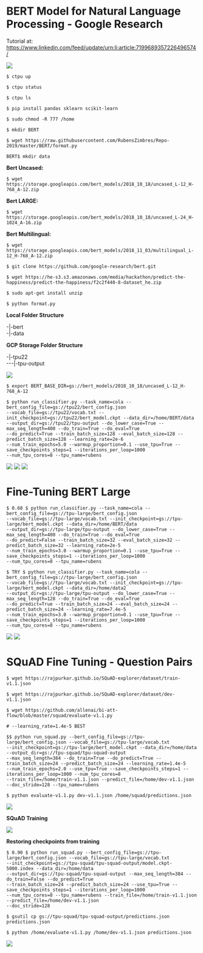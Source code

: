 # BERT Model for Natural Language Processing - Google Research  

Tutorial at: https://www.linkedin.com/feed/update/urn:li:article:7199689357226496574/  

<img src=https://github.com/RubensZimbres/Repo-2019/blob/master/BERT/Pics/bert_git.png>  

```
$ ctpu up

$ ctpu status

$ ctpu ls

$ pip install pandas sklearn scikit-learn

$ sudo chmod -R 777 /home

$ mkdir BERT 

$ wget https://raw.githubusercontent.com/RubensZimbres/Repo-2019/master/BERT/format.py

BERT$ mkdir data

```
<b>Bert Uncased:</b>  
```
$ wget https://storage.googleapis.com/bert_models/2018_10_18/uncased_L-12_H-768_A-12.zip

```
<b>Bert LARGE:</b>  
```
$ wget https://storage.googleapis.com/bert_models/2018_10_18/uncased_L-24_H-1024_A-16.zip

```
<b>Bert Multilingual:</b>  
```
$ wget https://storage.googleapis.com/bert_models/2018_11_03/multilingual_L-12_H-768_A-12.zip

$ git clone https://github.com/google-research/bert.git  

$ wget https://he-s3.s3.amazonaws.com/media/hackathon/predict-the-happiness/predict-the-happiness/f2c2f440-8-dataset_he.zip

$ sudo apt-get install unzip

$ python format.py
```  

<b>Local Folder Structure</b>  

-|-bert  
-|-data  

<b>GCP Storage Folder Structure</b>  

-|-tpu22  
---|-tpu-output  


<img src=https://github.com/RubensZimbres/Repo-2019/blob/master/BERT/Pics/ctpu11.png>  

```
$ export BERT_BASE_DIR=gs://bert_models/2018_10_18/uncased_L-12_H-768_A-12

$ python run_classifier.py --task_name=cola --bert_config_file=gs://tpu22/bert_config.json  
--vocab_file=gs://tpu22/vocab.txt --init_checkpoint=gs://tpu22/bert_model.ckpt --data_dir=/home/BERT/data  
--output_dir=gs://tpu22/tpu-output --do_lower_case=True --max_seq_length=400 --do_train=True --do_eval=True  
--do_predict=True --train_batch_size=128 --eval_batch_size=128 --predict_batch_size=128 --learning_rate=2e-6 
--num_train_epochs=5.0 --warmup_proportion=0.1 --use_tpu=True --save_checkpoints_steps=1 --iterations_per_loop=1000  
--num_tpu_cores=8 --tpu_name=rubens    
```


<img src=https://github.com/RubensZimbres/Repo-2019/blob/master/BERT/Pics/bert1.png>  

<img src=https://github.com/RubensZimbres/Repo-2019/blob/master/BERT/Pics/bert00.JPG>  

<img src=https://github.com/RubensZimbres/Repo-2019/blob/master/BERT/Pics/bert05.JPG>  

# Fine-Tuning BERT Large  

```
$ 0.68 $ python run_classifier.py --task_name=cola --bert_config_file=gs://tpu-large/bert_config.json   
--vocab_file=gs://tpu-large/vocab.txt --init_checkpoint=gs://tpu-large/bert_model.ckpt --data_dir=/home/BERT/data  
--output_dir=gs://tpu-large/tpu-output --do_lower_case=True --max_seq_length=400 --do_train=True --do_eval=True   
--do_predict=False --train_batch_size=32 --eval_batch_size=32 --predict_batch_size=32 --learning_rate=2e-5   
--num_train_epochs=3.0 --warmup_proportion=0.1 --use_tpu=True --save_checkpoints_steps=1 --iterations_per_loop=1000  
--num_tpu_cores=8 --tpu_name=rubens  

$ TRY $ python run_classifier.py --task_name=cola --bert_config_file=gs://tpu-large/bert_config.json  
--vocab_file=gs://tpu-large/vocab.txt --init_checkpoint=gs://tpu-large/bert_model.ckpt --data_dir=/home/data2  
--output_dir=gs://tpu-large/tpu-output --do_lower_case=True --max_seq_length=128 --do_train=True --do_eval=True  
--do_predict=True --train_batch_size=24 --eval_batch_size=24 --predict_batch_size=24 --learning_rate=7.4e-5  
--num_train_epochs=3.0 --warmup_proportion=0.1 --use_tpu=True --save_checkpoints_steps=1 --iterations_per_loop=1000  
--num_tpu_cores=8 --tpu_name=rubens
```  

<img src=https://raw.githubusercontent.com/RubensZimbres/Repo-2019/master/BERT/Pics/large.png>  

<img src=https://raw.githubusercontent.com/RubensZimbres/Repo-2019/master/BERT/Pics/3epochs_Large.png>

# SQuAD Fine Tuning - Question Pairs

```
$ wget https://rajpurkar.github.io/SQuAD-explorer/dataset/train-v1.1.json

$ wget https://rajpurkar.github.io/SQuAD-explorer/dataset/dev-v1.1.json

$ wget https://github.com/allenai/bi-att-flow/blob/master/squad/evaluate-v1.1.py

# --learning_rate=1.4e-5 BEST

$$ python run_squad.py --bert_config_file=gs://tpu-large/bert_config.json --vocab_file=gs://tpu-large/vocab.txt  
--init_checkpoint=gs://tpu-large/bert_model.ckpt --data_dir=/home/data --output_dir=gs://tpu-squad/tpu-squad-output  
--max_seq_length=384 --do_train=True --do_predict=True --train_batch_size=24 --predict_batch_size=24 --learning_rate=1.4e-5  
--num_train_epochs=2.0 --use_tpu=True --save_checkpoints_steps=1 --iterations_per_loop=1000 --num_tpu_cores=8  
--train_file=/home/train-v1.1.json --predict_file=/home/dev-v1.1.json --doc_stride=128 --tpu_name=rubens

$ python evaluate-v1.1.py dev-v1.1.json /home/squad/predictions.json
```

<img src=https://github.com/RubensZimbres/Repo-2019/blob/master/BERT/Pics/squad_both.png>  

<b>SQuAD Training</b>  

<img src=https://github.com/RubensZimbres/Repo-2019/blob/master/BERT/Pics/squad_training2.png>  

<b>Restoring checkpoints from training</b>  

```
$ 0.90 $ python run_squad.py --bert_config_file=gs://tpu-large/bert_config.json --vocab_file=gs://tpu-large/vocab.txt  
--init_checkpoint=gs://tpu-squad/tpu-squad-output/model.ckpt-5000.index --data_dir=/home/data  
--output_dir=gs://tpu-squad/tpu-squad-output --max_seq_length=384 --do_train=False --do_predict=True  
--train_batch_size=24 --predict_batch_size=24 --use_tpu=True --save_checkpoints_steps=1 --iterations_per_loop=1000  
--num_tpu_cores=8 --tpu_name=rubens --train_file=/home/train-v1.1.json --predict_file=/home/dev-v1.1.json  
--doc_stride=128

$ gsutil cp gs://tpu-squad/tpu-squad-output/predictions.json predictions.json

$ python /home/evaluate-v1.1.py /home/dev-v1.1.json predictions.json

```  

<img src=https://github.com/RubensZimbres/Repo-2019/blob/master/BERT/Pics/final_squad1.png>  

